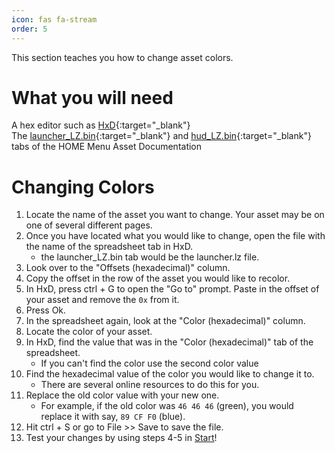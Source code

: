 ```yaml
---
icon: fas fa-stream
order: 5
---
```


This section teaches you how to change asset colors.

# What you will need
A hex editor such as [HxD](https://mh-nexus.de/en/downloads.php?product=HxD20){:target="_blank"}\
The [launcher_LZ.bin](https://docs.google.com/spreadsheets/d/1Q-Im3P5zSqNi6zYqaXtyS138hCdcIJDY7WxRt_FWdrg/edit#gid=1943849394&range=A1:A2){:target="_blank"} and [hud_LZ.bin](https://docs.google.com/spreadsheets/d/1Q-Im3P5zSqNi6zYqaXtyS138hCdcIJDY7WxRt_FWdrg/edit#gid=1696778699&range=A1){:target="_blank"} tabs of the HOME Menu Asset Documentation

# Changing Colors
1. Locate the name of the asset you want to change. Your asset may be on one of several different pages.
2. Once you have located what you would like to change, open the file with the name of the spreadsheet tab in HxD.
	- the launcher_LZ.bin tab would be the launcher.lz file.
3. Look over to the "Offsets (hexadecimal)" column.
4. Copy the offset in the row of the asset you would like to recolor.
5. In HxD, press ctrl + G to open the "Go to" prompt. Paste in the offset of your asset and remove the `0x` from it.
6. Press Ok.
7. In the spreadsheet again, look at the "Color (hexadecimal)" column.
8. Locate the color of your asset.
9. In HxD, find the value that was in the "Color (hexadecimal)" tab of the spreadsheet.
	- If you can't find the color use the second color value
10. Find the hexadecimal value of the color you would like to change it to.
	- There are several online resources to do this for you.
11. Replace the old color value with your new one.
	- For example, if the old color was `46 46 46` (green), you would replace it with say, `89 CF F0` (blue).
12. Hit ctrl + S or go to File >> Save to save the file.
13. Test your changes by using steps 4-5 in [Start](/start#layeredfs)!